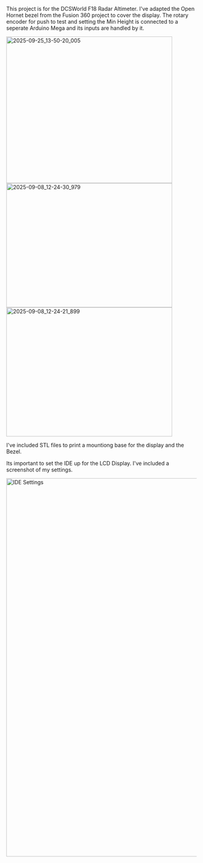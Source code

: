 This project is for the DCSWorld F18 Radar Altimeter. I've adapted the Open Hornet bezel from the Fusion 360 project to cover the display.
The rotary encoder for push to test and setting the Min Height is connected to a seperate Arduino Mega and its inputs are handled by it. 

<img width="439" height="387" alt="2025-09-25_13-50-20_005" src="https://github.com/user-attachments/assets/badb715b-2910-4d1c-ae19-d63cd57acf52" />
<img width="439" height="328" alt="2025-09-08_12-24-30_979" src="https://github.com/user-attachments/assets/4a5dad07-bb8e-4ad3-9b9c-7a68b6c19235" />

<img width="439" height="341" alt="2025-09-08_12-24-21_899" src="https://github.com/user-attachments/assets/db582a9f-3307-4765-8ca2-f18508dfae25" />


I've included STL files to print a mountiong base for the display and the Bezel.


Its important to set the IDE up for the LCD Display. I've included a screenshot of my settings.


<img width="621" height="999" alt="IDE Settings" src="https://github.com/user-attachments/assets/39be1d15-527a-47b7-9954-9c481a2c8f41" />
